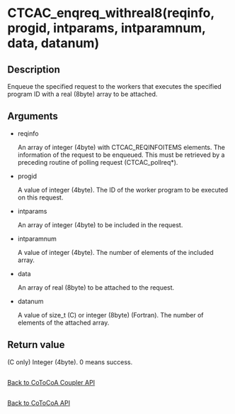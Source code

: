 CTCAC_enqreq_withreal8(reqinfo, progid, intparams, intparamnum, data, datanum)
=====

Description
-----

Enqueue the specified request to the workers that executes the specified program ID with
a real (8byte) array to be attached.

Arguments
-----

- reqinfo

  An array of integer (4byte) with CTCAC_REQINFOITEMS elements. 
  The information of the request to be enqueued. 
  This must be retrieved by a preceding routine of polling request (CTCAC_pollreq\*).

- progid

  A value of integer (4byte). 
  The ID of the worker program to be executed on this request.

- intparams

  An array of integer (4byte) to be included in the request.

- intparamnum

  A value of integer (4byte). 
  The number of elements of the included array.

- data

  An array of real (8byte) to be attached to the request.

- datanum

  A value of size_t (C) or integer (8byte) (Fortran). 
  The number of elements of the attached array.

Return value
-----

(C only) Integer (4byte). 0 means success.

##

[Back to CoToCoA Coupler API](../API-coupler.md "Back to CoToCoA Coupler API")

##

[Back to CoToCoA API](../API.md "Back to CoToCoA API")
